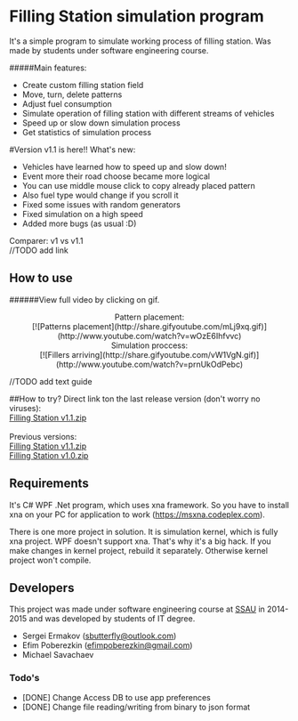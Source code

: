# Filling Station simulation program #

It's a simple program to simulate working process of filling station. Was made by students under software engineering course.

#####Main features:

 * Create custom filling station field
 * Move, turn, delete patterns
 * Adjust fuel consumption
 * Simulate operation of filling station with different streams of vehicles
 * Speed up or slow down simulation process
 * Get statistics of simulation process

#Version v1.1 is here!!
What's new:
* Vehicles have learned how to speed up and slow down!
* Event more their road choose became more logical
* You can use middle mouse click to copy already placed pattern
* Also fuel type would change if you scroll it
* Fixed some issues with random generators
* Fixed simulation on a high speed
* Added more bugs (as usual :D)

Comparer: v1 vs v1.1 <br>
//TODO add link
 
## How to use

######View full video by clicking on gif. <br>
<div style="text-align:center">Pattern placement: <br>
[![Patterns placement](http://share.gifyoutube.com/mLj9xq.gif)](http://www.youtube.com/watch?v=wOzE6Ihfvvc)<br>
Simulation proccess: <br>
[![Fillers arriving](http://share.gifyoutube.com/vW1VgN.gif)](http://www.youtube.com/watch?v=prnUkOdPebc) </div>
 
 //TODO add text guide

##How to try?
Direct link ton the last release version (don't worry no viruses):<br>
[Filling Station v1.1.zip](https://dl.dropboxusercontent.com/u/69487763/Filling%20Station%20v1.1.zip)<br> <br>
Previous versions:<br>
[Filling Station v1.1.zip](https://dl.dropboxusercontent.com/u/69487763/Filling%20Station%20v1.1.zip)<br>
[Filling Station v1.0.zip](https://dl.dropboxusercontent.com/u/69487763/Filling%20Station%20v1.0.zip)

## Requirements
It's C# WPF .Net program, which uses xna framework. 
So you have to install xna on your PC for application to work (https://msxna.codeplex.com).

There is one more project in solution. It is simulation kernel, which is fully xna project.
WPF doesn't support xna. That's why it's a big hack. If you make changes in kernel project, rebuild it separately. 
Otherwise kernel project won't compile.

## Developers
This project was made under software engineering course at [SSAU] in 2014-2015 and was developed by students of IT degree.

 * Sergei Ermakov ([sbutterfly@outlook.com])
 * Efim Poberezkin ([efimpoberezkin@gmail.com])
 * Michael Savachaev

### Todo's

 - [DONE] Change Access DB to use app preferences
 - [DONE] Change file reading/writing from binary to json format

[SSAU]:http://www.ssau.ru/english/
[sbutterfly@outlook.com]:mailto:sbutterfly@outlook.com?subject=Filling%20Station
[efimpoberezkin@gmail.com]:mailto:efimpoberezkin@gmail.com?subject=Filling%20Station
